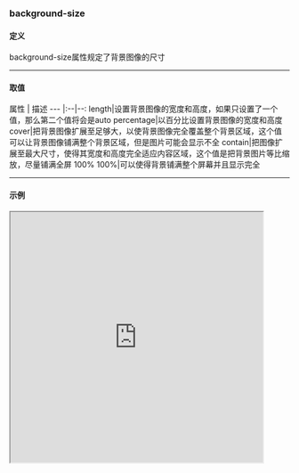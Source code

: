 ### background-size

#### 定义
background-size属性规定了背景图像的尺寸

---

#### 取值
属性 | 描述 
--- |:--|--:
length|设置背景图像的宽度和高度，如果只设置了一个值，那么第二个值将会是auto
percentage|以百分比设置背景图像的宽度和高度
cover|把背景图像扩展至足够大，以使背景图像完全覆盖整个背景区域，这个值可以让背景图像铺满整个背景区域，但是图片可能会显示不全
contain|把图像扩展至最大尺寸，使得其宽度和高度完全适应内容区域，这个值是把背景图片等比缩放，尽量铺满全屏
100% 100%|可以使得背景铺满整个屏幕并且显示完全

---

#### 示例
<iframe width="90%" height="450" allowfullscreen="allowfullscreen" src="https://codepen.io/superwtt/embed/pogGMwO?height=450&theme-id=default&default-tab=result"></iframe>
